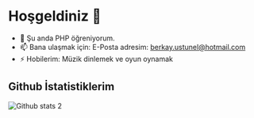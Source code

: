 # Hoşgeldiniz 👋

- 🌱 Şu anda PHP öğreniyorum.
- 📫 Bana ulaşmak için: E-Posta adresim: berkay.ustunel@hotmail.com
- ⚡ Hobilerim: Müzik dinlemek ve oyun oynamak

## Github İstatistiklerim
![Github stats 2](https://github-readme-stats.vercel.app/api?username=berkayustunel&show_icons=true&theme=radical)
